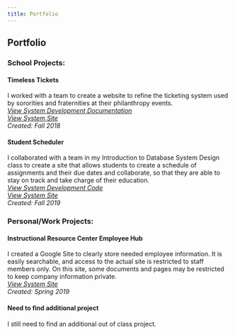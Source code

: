 ```yaml
---
title: Portfolio
---
```

## Portfolio

### School Projects:
#### Timeless Tickets
I worked with a team to create a website to refine the ticketing system used by sororities and fraternities at their philanthropy events. <br/>
<a href="project documentation/SystemsAnalysisProject.pdf" target="_blank">*View System Development Documentation*</a> <br/>
<a href="https://maxdoerr.wixsite.com/timeslesstech" target="_blank">*View System Site*</a> <br/>
*Created: Fall 2018*

#### Student Scheduler
I collaborated with a team in my Introduction to Database System Design class to create a site that allows students to create a schedule of assignments and their due dates and collaborate, so that they are able to stay on track and take charge of their education. <br/>
<a href="https://github.com/Intro-To-DB/Student-Scheduler" target="_blank">*View System Development Code*</a> <br/>
<a href="https://github.com/Intro-To-DB/Student-Scheduler" target="_blank">*View System Site*</a> <br/>
*Created: Fall 2019*


### Personal/Work Projects:
#### Instructional Resource Center Employee Hub
I created a Google Site to clearly store needed employee information. It is easily searchable, and access to the actual site is restricted to staff members only. On this site, some documents and pages may be restricted to keep company information private. <br/>
<a href="https://sites.google.com/kent.edu/ksu-irc/home" target="_blank">*View System Site*</a> <br/>
*Created: Spring 2019*

#### Need to find additional project
I still need to find an additional out of class project.
